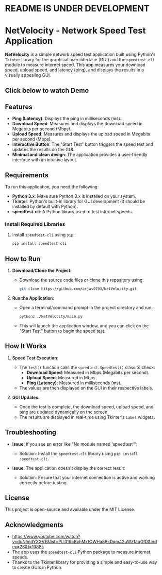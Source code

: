 # README IS UNDER DEVELOPMENT
# NetVelocity - Network Speed Test Application

**NetVelocity** is a simple network speed test application built using Python's `Tkinter` library for the graphical user interface (GUI) and the `speedtest-cli` module to measure internet speed. This app measures your download speed, upload speed, and latency (ping), and displays the results in a visually appealing GUI.

## Click below to watch Demo
## Features

- **Ping (Latency)**: Displays the ping in milliseconds (ms).
- **Download Speed**: Measures and displays the download speed in Megabits per second (Mbps).
- **Upload Speed**: Measures and displays the upload speed in Megabits per second (Mbps).
- **Interactive Button**: The "Start Test" button triggers the speed test and updates the results on the GUI.
- **Minimal and clean design**: The application provides a user-friendly interface with an intuitive layout.

## Requirements

To run this application, you need the following:

- **Python 3.x**: Make sure Python 3.x is installed on your system.
- **Tkinter**: Python's built-in library for GUI development (it should be installed by default with Python).
- **speedtest-cli**: A Python library used to test internet speeds.

### Install Required Libraries

1. Install `speedtest-cli` using `pip`:
   ```bash
   pip install speedtest-cli
   ```

## How to Run

1. **Download/Clone the Project**:
   - Download the source code files or clone this repository using:
     ```bash
     git clone https://github.com/arjav0703/NetVelocity.git
     ```


2. **Run the Application**:
   - Open a terminal/command prompt in the project directory and run:
     ```bash
     python3 ./NetVelocity/main.py
     ```
   - This will launch the application window, and you can click on the "Start Test" button to begin the speed test.

## How It Works

1. **Speed Test Execution**:
   - The `test()` function calls the `speedtest.Speedtest()` class to check:
     - **Download Speed**: Measured in Mbps (Megabits per second).
     - **Upload Speed**: Measured in Mbps.
     - **Ping (Latency)**: Measured in milliseconds (ms).
   - The values are then displayed on the GUI in their respective labels.

2. **GUI Updates**:
   - Once the test is complete, the download speed, upload speed, and ping are updated dynamically on the screen.
   - The results are displayed in real-time using Tkinter's `Label` widgets.


## Troubleshooting

- **Issue**: If you see an error like "No module named 'speedtest'":
  - Solution: Install the `speedtest-cli` library using `pip install speedtest-cli`.

- **Issue**: The application doesn't display the correct result:
  - Solution: Ensure that your internet connection is active and working correctly before testing.

## License

This project is open-source and available under the MIT License.

## Acknowledgments
- https://www.youtube.com/watch?v=duNlmdYXXVE&list=PLl316cKxhMxtOWHa88kDqm42uWz1aqGfD&index=28&t=1088s
- The app uses the `speedtest-cli` Python package to measure internet speeds.
- Thanks to the Tkinter library for providing a simple and easy-to-use way to create GUIs in Python.
